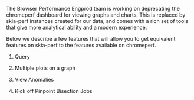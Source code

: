 The Browser Performance Engprod team is working on deprecating the chromeperf dashboard for viewing graphs and charts. This is replaced by skia-perf instances created for our data, and comes with a rich set of tools that give more analytical ability and a modern experience.

Below we describe a few features that will allow you to get equivalent features on skia-perf to the features available on chromeperf.

1. Query

2. Multiple plots on a graph

3. View Anomalies

4. Kick off Pinpoint Bisection Jobs